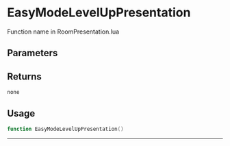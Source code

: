 # EasyModeLevelUpPresentation
Function name in RoomPresentation.lua
## Parameters

## Returns
`none`
## Usage
```lua
function EasyModeLevelUpPresentation()
```
---
